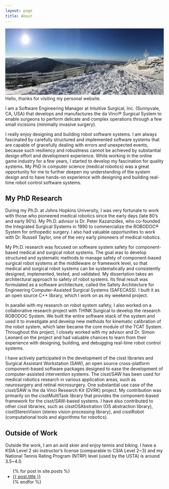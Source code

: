 ```yaml
---
layout: page
title: About
---
```


![about](/assets/about.jpg)
Hello, thanks for visiting my personal website.

I am a Software Engineering Manager at Intuitive Surgical, Inc. (Sunnyvale, CA, USA) that develops and manufactures the da Vinci® Surgical System to enable surgeons to perform delicate and complex operations through a few small incisions (minimally invasive surgery).

I really enjoy designing and building robot software systems. I am always fascinated by carefully structured and implemented software systems that are capable of gracefully dealing with errors and unexpected events, because such resiliency and robustness cannot be achieved by substantial design effort and development experience. While working in the online game industry for a few years, I started to develop my fascination for quality systems. My PhD in computer science (medical robotics) was a great opportunity for me to further deepen my understanding of the system design and to have hands-on experience with designing and building real-time robot control software systems.

## My PhD Research

During my Ph.D. at Johns Hopkins University, I was very fortunate to work with those who pioneered medical robotics since the early days (late 80’s and early 90’s). My Ph.D. advisor is Dr. Peter Kazanzides, who co-founded the Integrated Surgical Systems in 1990 to commercialize the ROBODOC® System for orthopedic surgery. I also had valuable opportunities to work with Dr. Russell Taylor, one of the very early pinoneers of medical robotics.

My Ph.D. research was focused on software system safety for component-based medical and surgical robot systems. The goal was to develop structured and systematic methods to manage safety of component-based surgical robot systems at the middleware or framework level, so that medical and surgical robot systems can be systematically and consistently designed, implemented, tested, and validated. My dissertation takes an architectural approach to safety of robot systems. Its final result was formulated as a software architecture, called the Safety Architecture for Engineering Computer-Assisted Surgical Systems (SAFECASS). I built it as an open source C++ library, which I work on as my weekend project.

In parallel with my research on robot system safety, I also worked on a collaborative research project with THINK Surgical to develop the research ROBODOC System. We built the entire software stack of the system and used it to investigate and develop new methods for kinematic calibration of the robot system, which later became the core module of the TCAT System. Throughout this project, I closely worked with my advisor and Dr. Simon Leonard on the project and had valuable chances to learn from their experience with designing, building, and debugging real-time robot control systems.

I have actively participated in the development of the cisst libraries and Surgical Assistant Workstation (SAW), an open source cross-platform component-based software packages designed to ease the development of computer-assisted intervention systems. The cisst/SAW has been used for medical robotics research in various application areas, such as neurosurgery and retinal microsurgery. One substantial use case of the cisst/SAW is the da Vinci Research Kit (DVRK) project. My contribution was primarily on the cisstMultiTask library that provides the component-based framework for the cisst/SAW-based systems. I have also contributed to other cisst libraries, such as cisstOSAbstration (OS abstraction library), cisstStereoVision (stereo vision processing library), and cisstRobot (computational tools and algorithms for robotics).

## Outside of Work

Outside the work, I am an avid skier and enjoy tennis and biking. I have a KSIA Level 2 ski instructor’s license (comparable to CSIA Level 2~3) and my National Tennis Rating Program (NTRP) level (used by the USTA) is around 3.5~4.0.

<ul>
  {% for post in site.posts %}
    <li>
      <a href="{{ post.url }}">{{ post.title }}</a>
    </li>
  {% endfor %}
</ul>
